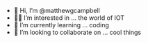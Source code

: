 - 👋 Hi, I’m @matthewgcampbell
- 🧑‍💻 I’m interested in ... the world of IOT
- 👾 I’m currently learning ... coding
- 👫 I’m looking to collaborate on ... cool things
